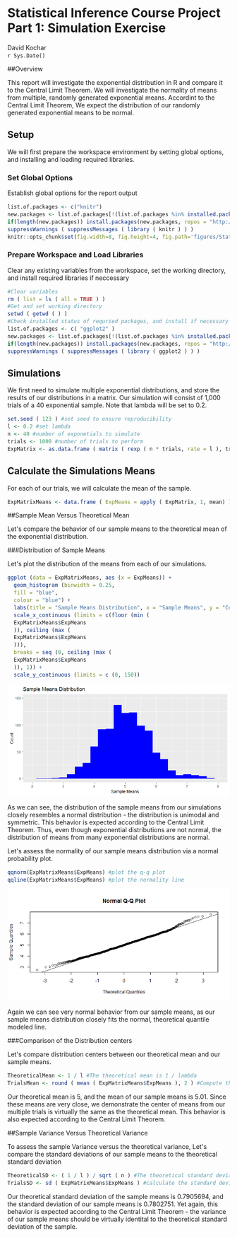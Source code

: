 # Statistical Inference Course Project Part 1: Simulation Exercise
David Kochar  
`r Sys.Date()`  

##Overview

This report will investigate the exponential distribution in R and compare it to the Central Limit Theorem. We will investigate the normality of means from multiple, randomly generated exponential means. Accordint to the Central Limit Theorem, We expect the distribution of our randomly generated exponential means to be normal.

## Setup

We will first prepare the workspace environment by setting global options, and installing and loading required libraries.

### Set Global Options

Establish global options for the report output


```r
list.of.packages <- c("knitr")
new.packages <- list.of.packages[!(list.of.packages %in% installed.packages()[,"Package"])]
if(length(new.packages)) install.packages(new.packages, repos = "http://cran.us.r-project.org")
suppressWarnings ( suppressMessages ( library ( knitr ) ) )
knitr::opts_chunk$set(fig.width=8, fig.height=4, fig.path='figures/StatisticalInferenceCourseProject/StatisticalInferenceCourseProjectPart1_', echo=TRUE, warning=FALSE, message=FALSE)
```

### Prepare Workspace and Load Libraries

Clear any existing variables from the workspace, set the working directory, and install required libraries if neccessary


```r
#Clear variables
rm ( list = ls ( all = TRUE ) )
#Get and set working directory
setwd ( getwd ( ) )
#Check installed status of requried packages, and install if necessary
list.of.packages <- c( "ggplot2" )
new.packages <- list.of.packages[!(list.of.packages %in% installed.packages()[,"Package"])]
if(length(new.packages)) install.packages(new.packages, repos = "http://cran.us.r-project.org")
suppressWarnings ( suppressMessages ( library ( ggplot2 ) ) )
```
## Simulations

We first need to simulate multiple exponential distributions, and store the results of our distributions in a matrix. Our simulation will consist of 1,000 trials of a 40 exponential sample. Note that lambda will be set to 0.2.


```r
set.seed ( 123 ) #set seed to ensure reproducibility
l <- 0.2 #set lambda
n <- 40 #number of exponetials to simulate
trials <- 1000 #number of trials to perform
ExpMatrix <- as.data.frame ( matrix ( rexp ( n * trials, rate = l ), trials, n ) ) #Create a dataframe of the trials
```
## Calculate the Simulations Means

For each of our trials, we will calculate the mean of the sample.


```r
ExpMatrixMeans <- data.frame ( ExpMeans = apply ( ExpMatrix, 1, mean) ) #Create a dataframe of trial means
```
##Sample Mean Versus Theoretical Mean

Let's compare the behavior of our sample means to the theoretical mean of the exponential distribution.

###Distribution of Sample Means

Let's plot the distribution of the means from each of our simulations.


```r
ggplot (data = ExpMatrixMeans, aes (x = ExpMeans)) +
  geom_histogram (binwidth = 0.25,
  fill = "blue",
  colour = "blue") +
  labs(title = "Sample Means Distribution", x = "Sample Means", y = "Count") +
  scale_x_continuous (limits = c(floor (min (
  ExpMatrixMeans$ExpMeans
  )), ceiling (max (
  ExpMatrixMeans$ExpMeans
  ))),
  breaks = seq (0, ceiling (max (
  ExpMatrixMeans$ExpMeans
  )), 1)) +
  scale_y_continuous (limits = c (0, 150))
```

![](figures/StatisticalInferenceCourseProject/StatisticalInferenceCourseProjectPart1_plot-histogram-1.png)<!-- -->

As we can see, the distribution of the sample means from our simulations closely resembles a normal distribution - the distribution is unimodal and symmetric. This behavior is expected according to the Central Limit Theorem. Thus, even though exponential distributions are not normal, the distribution of means from many exponential distributions are normal.

Let's assess the normality of our sample means distribution via a normal probability plot.


```r
qqnorm(ExpMatrixMeans$ExpMeans) #plot the q-q plot
qqline(ExpMatrixMeans$ExpMeans) #plot the normality line
```

![](figures/StatisticalInferenceCourseProject/StatisticalInferenceCourseProjectPart1_plot-qq-1.png)<!-- -->

Again we can see very normal behavior from our sample means, as our sample means distribution closely fits the normal, theoretical quantile modeled line.

###Comparison of the Distribution centers

Let's compare distribution centers between our theoretical mean and our sample means.


```r
TheoreticalMean <- 1 / l #The theoretical mean is 1 / lambda 
TrialsMean <- round ( mean ( ExpMatrixMeans$ExpMeans ), 2 ) #Compute the mean of sample means from the simulated trials
```

Our theoretical mean is 5, and the mean of our sample means is 5.01. Since these means are very close, we demonstrate the center of means from our multiple trials is virtually the same as the theoretical mean. This behavior is also expected according to the Central Limit Theorem.

##Sample Variance Versus Theoretical Variance

To assess the sample Variance versus the theoretical variance, Let's compare the standard deviations of our sample means to the theoretical standard deviation


```r
TheoreticalSD <- ( 1 / l ) / sqrt ( n ) #The theoretical standard deviation is ( 1 / l ) / sqrt ( n )
TrialsSD <- sd ( ExpMatrixMeans$ExpMeans ) #calculate the standard deviation of the sample means
```

Our theoretical standard deviation of the sample means is 0.7905694, and the standard deviation of our sample means is 0.7802751. Yet again, this behavior is expected according to the Central Limit Theorem - the variance of our sample means should be virtually identital to the theoretical standard deviation of the sample.
